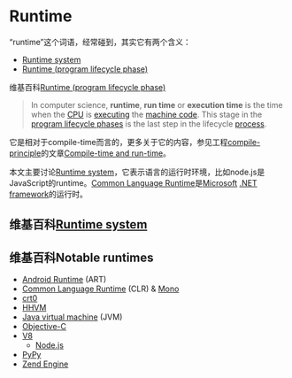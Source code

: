 # Runtime

“runtime”这个词语，经常碰到，其实它有两个含义：

- [Runtime system](https://en.wikipedia.org/wiki/Runtime_system)
- [Runtime (program lifecycle phase)](https://en.wikipedia.org/wiki/Runtime_(program_lifecycle_phase))

维基百科[Runtime (program lifecycle phase)](https://en.wikipedia.org/wiki/Runtime_(program_lifecycle_phase))

> In computer science, **runtime**, **run time** or **execution time** is the time when the [CPU](https://en.wikipedia.org/wiki/CPU) is [executing](https://en.wikipedia.org/wiki/Execution_(computing)) the [machine code](https://en.wikipedia.org/wiki/Machine_code). This stage in the [program lifecycle phases](https://en.wikipedia.org/wiki/Program_lifecycle_phase) is the last step in the lifecycle [process](https://en.wikipedia.org/wiki/Process).

它是相对于compile-time而言的，更多关于它的内容，参见工程[compile-principle](https://dengking.github.io/compiler-principle/)的文章[Compile-time and run-time](https://dengking.github.io/compiler-principle/Guide/Compile-time-and-run-time/)。

本文主要讨论[Runtime system](https://en.wikipedia.org/wiki/Runtime_system)，它表示语言的运行时环境，比如node.js是JavaScript的runtime。[Common Language Runtime](https://en.wikipedia.org/wiki/Common_Language_Runtime)是[Microsoft](https://en.wikipedia.org/wiki/Microsoft) [.NET framework](https://en.wikipedia.org/wiki/.NET_framework)的运行时。

## 维基百科[Runtime system](https://en.wikipedia.org/wiki/Runtime_system)



## 维基百科Notable runtimes

- [Android Runtime](https://en.wikipedia.org/wiki/Android_Runtime) (ART)
- [Common Language Runtime](https://en.wikipedia.org/wiki/Common_Language_Runtime) (CLR) & [Mono](https://en.wikipedia.org/wiki/Mono_(software)#Code_Execution_Engine)
- [crt0](https://en.wikipedia.org/wiki/Crt0)
- [HHVM](https://en.wikipedia.org/wiki/HHVM)
- [Java virtual machine](https://en.wikipedia.org/wiki/Java_virtual_machine) (JVM)
- [Objective-C](https://en.wikipedia.org/wiki/Objective-C)
- [V8](https://en.wikipedia.org/wiki/Chrome_V8)
  - [Node.js](https://en.wikipedia.org/wiki/Node.js)
- [PyPy](https://en.wikipedia.org/wiki/PyPy)
- [Zend Engine](https://en.wikipedia.org/wiki/Zend_Engine)
